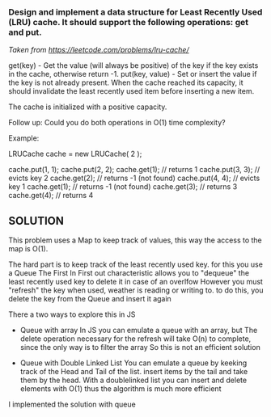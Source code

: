 ### Design and implement a data structure for Least Recently Used (LRU) cache. It should support the following operations: get and put.

_Taken from https://leetcode.com/problems/lru-cache/_

get(key) - Get the value (will always be positive) of the key if the key exists in the cache, otherwise return -1.
put(key, value) - Set or insert the value if the key is not already present. When the cache reached its capacity, it should invalidate the least recently used item before inserting a new item.

The cache is initialized with a positive capacity.

Follow up:
Could you do both operations in O(1) time complexity?

Example:

LRUCache cache = new LRUCache( 2 );

cache.put(1, 1);
cache.put(2, 2);
cache.get(1); // returns 1
cache.put(3, 3); // evicts key 2
cache.get(2); // returns -1 (not found)
cache.put(4, 4); // evicts key 1
cache.get(1); // returns -1 (not found)
cache.get(3); // returns 3
cache.get(4); // returns 4

## SOLUTION

This problem uses a Map to keep track of values, this way the access to the map is O(1).

The hard part is to keep track of the least recently used key. for this you use a Queue
The First In First out characteristic allows you to "dequeue" the least recently used key to delete it in case of an overlfow
However you must "refresh" the key when used, weather is reading or writing to. to do this, you delete the key from the Queue and insert it again

There a two ways to explore this in JS

- Queue with array
  In JS you can emulate a queue with an array, but The delete operation necessary for the refresh will take O(n) to complete, since the only way is to filter the array
  So this is not an efficient solution

- Queue with Double Linked List
  You can emulate a queue by keeking track of the Head and Tail of the list. insert items by the tail and take them by the head.
  With a doublelinked list you can insert and delete elements with O(1) thus the algorithm is much more efficient

I implemented the solution with queue
